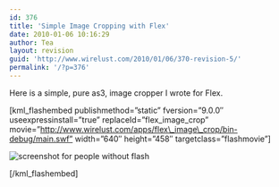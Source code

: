```yaml
---
id: 376
title: 'Simple Image Cropping with Flex'
date: 2010-01-06 10:16:29
author: Tea
layout: revision
guid: 'http://www.wirelust.com/2010/01/06/370-revision-5/'
permalink: '/?p=376'
---
```


Here is a simple, pure as3, image cropper I wrote for Flex.

\[kml\_flashembed publishmethod=”static” fversion=”9.0.0″ useexpressinstall=”true” replaceId=”flex\_image\_crop” movie=”http://www.wirelust.com/apps/flex\_image\_crop/bin-debug/main.swf” width=”640″ height=”458″ targetclass=”flashmovie”\]

![screenshot for people without flash](/apps/flex_image_crop/flex_image_crop_20100106.jpg)

\[/kml\_flashembed\]